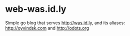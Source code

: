 # web-was.id.ly
Simple go blog that serves http://was.id.ly, and its aliases: http://oyvindsk.com and http://odots.org
